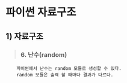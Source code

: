 # 파이썬 자료구조 

## 1) 자료구조
>   ### 6. 난수(random)
        파이썬에서 난수는 random 모듈로 생성할 수 있다.
        random 모듈은 출력 할 때마다 결과가 다르다.
